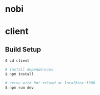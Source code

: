 # nobi

# client

## Build Setup

```bash
$ cd client

# install dependencies
$ npm install

# serve with hot reload at localhost:3000
$ npm run dev

```
